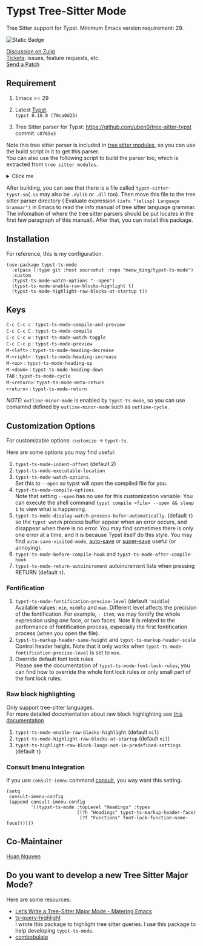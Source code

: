 # Typst Tree-Sitter Mode

Tree Sitter support for Typst. Minimum Emacs version requirement: 29.  

![Static Badge](https://img.shields.io/badge/Made_with-Emacs-purple)

[Discussion on Zulip](https://meow-place.zulipchat.com/)  
[Tickets](https://todo.sr.ht/~meow_king/typst-ts-mode): issues, feature requests, etc.  
[Send a Patch](https://lists.sr.ht/~meow_king/typst-ts-mode-dev)  

## Requirement

1. Emacs >= 29

2. Latest [Typst](https://github.com/typst/typst).  
`typst 0.10.0 (70ca0d25)`

3. Tree Sitter parser for Typst: https://github.com/uben0/tree-sitter-typst  
commit: `c0765e3`

Note this tree sitter parser is included in [tree sitter modules](https://github.com/casouri/tree-sitter-module), so you can use the build script 
in it to get this parser.  
You can also use the following script to build the parser too, which is extracted 
from `tree sitter modules`.  
<details>
  <summary>Click me</summary>
  
*Note*, you should change the extension of `libtree-sitter-typst.so` from `so` to `dylib`(Darwin) or 
`dll`(Windows) to match your system specification.

```shell
git clone --depth=1 --single-branch -b master git@github.com:uben0/tree-sitter-typst.git

cd tree-sitter-typst/src
cc -fPIC -c -I. parser.c

# Compile scanner.c.
if test -f scanner.c
then
    cc -fPIC -c -I. scanner.c
fi

# Compile scanner.cc.
if test -f scanner.cc
then
    c++ -fPIC -I. -c scanner.cc
fi

# Link.
if test -f scanner.cc
then
    c++ -fPIC -shared *.o -o "libtree-sitter-typst.so"
else
    cc -fPIC -shared *.o -o "libtree-sitter-typst.so"
fi
```

</details>


After building, you can see that there is a file called `typst-sitter-typst.so`(`.so` may also be `.dylib` or `.dll` too). Then move this file to the tree sitter parser directory ( Evaluate expression `(info "(elisp) Language Grammar")` in Emacs to read the info manual of tree sitter language grammar. The infomation of where the tree sitter parsers should be put locates in the first few paragraph of this manual). After that, you can install this package. 

## Installation

For reference, this is my configuration.
``` emacs-lisp
(use-package typst-ts-mode
  :elpaca (:type git :host sourcehut :repo "meow_king/typst-ts-mode")
  :custom
  (typst-ts-mode-watch-options "--open")
  (typst-ts-mode-enable-raw-blocks-highlight t)
  (typst-ts-mode-highlight-raw-blocks-at-startup t))
```

## Keys

`C-c C-c c` : `typst-ts-mode-compile-and-preview`  
`C-c C-c C` : `typst-ts-mode-compile`  
`C-c C-c w` : `typst-ts-mode-watch-toggle`  
`C-c C-c p` : `typst-ts-mode-preview`  
`M-<left>`  : `typst-ts-mode-heading-decrease`  
`M-<right>` : `typst-ts-mode-heading-increase`  
`M-<up>`    : `typst-ts-mode-heading-up`  
`M-<down>`  : `typst-ts-mode-heading-down`  
`TAB`       : `typst-ts-mode-cycle`  
`M-<return>`: `typst-ts-mode-meta-return`  
`<return>`  : `typst-ts-mode-return`  

*NOTE*: `outline-minor-mode` is enabled by `typst-ts-mode`, so you can use comamnd 
defined by `outline-minor-mode` such as `outline-cycle`.

## Customization Options

For customizable options: `customize` -> `typst-ts`.  

Here are some options you may find useful:  
1. `typst-ts-mode-indent-offset` (default 2)  
2. `typst-ts-mode-executable-location`  
3. `typst-ts-mode-watch-options`.  
   Set this to `--open` so typst will open the compiled file for you.
4. `typst-ts-mode-compile-options`.  
   Note that setting `--open` has no use for this customization variable. 
   You can execute the shell command `typst compile <file> --open && sleep 1`
   to view what is happening. 
5. `typst-ts-mode-display-watch-process-bufer-automatically`. (default `t`)  
   so the `typst watch` process buffer appear when an error occurs, and 
   disappear when there is no error. You may find sometimes there is only one 
   error at a time, and it is because Typst itself do this style. 
   You may find `auto-save-visited-mode`,
   [auto-save](https://github.com/manateelazycat/auto-save) or 
   [super-save](https://github.com/bbatsov/super-save) useful (or annoying).
6. `typst-ts-mode-before-compile-hook` and `typst-ts-mode-after-compile-hook`  
7. `typst-ts-mode-return-autoincrement` autoincrement lists when pressing RETURN (default `t`).

### Fontification
1. `typst-ts-mode-fontification-precise-level` (default `'middle`)  
   Available values: `min`, `middle` and `max`. Different level affects the precision
   of the fontification. For example, `- item`, we may fontify the whole expression
   using one face, or two faces. Note it is related to the performance of fontification
   process, especially the first fontification process (when you open the file).  
2. `typst-ts-markup-header-same-height` and `typst-ts-markup-header-scale`  
   Control header height. Note that it only works when `typst-ts-mode-fontification-precise-level`
   is set to `max`.
3. Override default font lock rules  
   Please see the documentation of `typst-ts-mode-font-lock-rules`, you can find 
   how to override the whole font lock rules or only small part of the font lock
   rules.

### Raw block highlighting
Only support tree-sitter languages.  
For more detailed documentation about raw block highlighting see 
[this documentation](./doc/raw-block-highlighing.md)  
1. `typst-ts-mode-enable-raw-blocks-highlight` (default `nil`)  
2. `typst-ts-mode-highlight-raw-blocks-at-startup` (default `nil`)  
3. `typst-ts-highlight-raw-block-langs-not-in-predefined-settings` (default `t`)  

### Consult Imenu Integration
If you use `consult-iemnu`
command [consult](https://github.com/minad/consult), you way want this setting.
``` emacs-lisp
(setq
 consult-imenu-config
 (append consult-imenu-config
         '((typst-ts-mode :topLevel "Headings" :types
                          ((?h "Headings" typst-ts-markup-header-face)
                           (?f "Functions" font-lock-function-name-face))))))
```

## Co-Maintainer

[Huan Nguyen](https://sr.ht/~huan)

## Do you want to develop a new Tree Sitter Major Mode?

Here are some resources:
- [Let’s Write a Tree-Sitter Major Mode - Matering Emacs](https://www.masteringemacs.org/article/lets-write-a-treesitter-major-mode)
- [ts-query-highlight](https://sr.ht/~meow_king/ts-query-highlight/)  
  I wrote this package to highlight tree sitter queries. I use this package to help
developing `typst-ts-mode`.
- [combobulate](https://github.com/mickeynp/combobulate)
